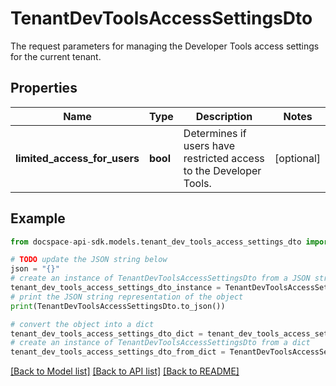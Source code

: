 # TenantDevToolsAccessSettingsDto
The request parameters for managing the Developer Tools access settings for the current tenant.

## Properties

Name | Type | Description | Notes
------------ | ------------- | ------------- | -------------
**limited_access_for_users** | **bool** | Determines if users have restricted access to the Developer Tools. | [optional] 

## Example

```python
from docspace-api-sdk.models.tenant_dev_tools_access_settings_dto import TenantDevToolsAccessSettingsDto

# TODO update the JSON string below
json = "{}"
# create an instance of TenantDevToolsAccessSettingsDto from a JSON string
tenant_dev_tools_access_settings_dto_instance = TenantDevToolsAccessSettingsDto.from_json(json)
# print the JSON string representation of the object
print(TenantDevToolsAccessSettingsDto.to_json())

# convert the object into a dict
tenant_dev_tools_access_settings_dto_dict = tenant_dev_tools_access_settings_dto_instance.to_dict()
# create an instance of TenantDevToolsAccessSettingsDto from a dict
tenant_dev_tools_access_settings_dto_from_dict = TenantDevToolsAccessSettingsDto.from_dict(tenant_dev_tools_access_settings_dto_dict)
```
[[Back to Model list]](../README.md#documentation-for-models) [[Back to API list]](../README.md#documentation-for-api-endpoints) [[Back to README]](../README.md)


